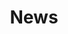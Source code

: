 ---
layout: blog
feature_image: "assets/headers/nime2018-rig.jpg"
feature_text: "NIME News"
title: News
collectionpage: posts
permalink: /news/
---